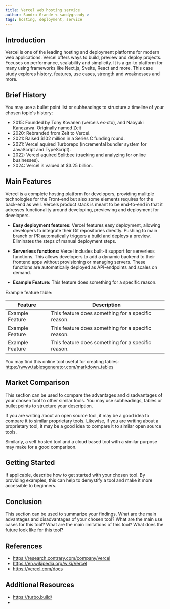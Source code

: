 ```yaml
---
title: Vercel web hosting service
author: Sandra Grande < sandygrandy >
tags: hosting, deployment, service
---
```


## Introduction

Vercel is one of the leading hosting and deployment platforms for modern web applications. Vercel offers ways to build, preview and deploy projects. Focuses on performance, scalability and simplicity. It is a go-to platform for many using frameworks like Next.js, Svelte, React and more. This case study explores history, features, use cases, strength and weaknesses and more.

## Brief History

You may use a bullet point list or subheadings to structure a timeline of your chosen topic's history:

- 2015: Founded by Tony Kovanen (vercels ex-cto), and Naoyuki Kanezawa. Originally named Zeit
- 2020: Rebranded from Zeit to Vercel.
- 2021: Raised $102 million in a Series C funding round.
- 2021: Vercel aquired Turborepo (incremental bundler system for JavaScript and TypeScript).
- 2022: Vercel aquired Splitbee (tracking and analyzing for online businesses).
- 2024: Vercel is valued at $3.25 billion.

## Main Features

Vercel is a complete hosting platform for developers, providing mulitple technologies for the Front-end but also some elements requires for the back-end as well. Vercels product stack is meant to be end-to-end in that it adresses functionality around developing, previewing and deployment for developers.

- **Easy deployment features:** Vercel features easy deployment, allowing developers to integrate their Git repositories directly. Pushing to main branch or PR automatically triggers a build and deploys a preview. Eliminates the steps of manual deployment steps.

- **Serverless functions:** Vercel includes built-it support for serverless functions. This allows developers to add a dynamic backend to their frontend apps without provisioning or managing servers. These functions are automatically deployed as API-endpoints and scales on demand.

- **Example Feature:** This feature does something for a specific reason.

Example feature table:

| Feature         | Description                                        |
| --------------- | -------------------------------------------------- |
| Example Feature | This feature does something for a specific reason. |
| Example Feature | This feature does something for a specific reason. |
| Example Feature | This feature does something for a specific reason. |

You may find this online tool useful for creating tables: https://www.tablesgenerator.com/markdown_tables

## Market Comparison

This section can be used to compare the advantages and disadvantages of your chosen tool to other similar tools. You may use subheadings, tables or bullet points to structure your description.

If you are writing about an open source tool, it may be a good idea to compare it to similar proprietary tools. Likewise, if you are writing about a proprietary tool, it may be a good idea to compare it to similar open source tools.

Similarly, a self hosted tool and a cloud based tool with a similar purpose may make for a good comparison.

## Getting Started

If applicable, describe how to get started with your chosen tool. By providing examples, this can help to demystify a tool and make it more accessible to beginners.

## Conclusion

This section can be used to summarize your findings. What are the main advantages and disadvantages of your chosen tool? What are the main use cases for this tool? What are the main limitations of this tool? What does the future look like for this tool?

## References

- https://research.contrary.com/company/vercel
- https://en.wikipedia.org/wiki/Vercel
- https://vercel.com/docs

## Additional Resources

- https://turbo.build/
-
